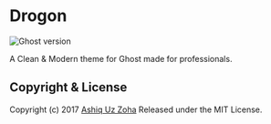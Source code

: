# Drogon

![Ghost version](https://img.shields.io/badge/Ghost-1.1.1-brightgreen.svg?style=flat-square)

A Clean & Modern theme for Ghost made for professionals.


## Copyright & License
Copyright (c) 2017 [Ashiq Uz Zoha](https://www.iayon.com) 
Released under the MIT License.  

